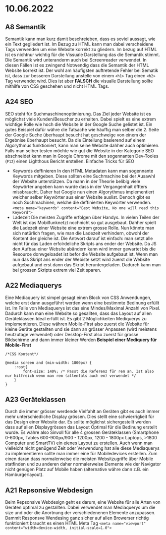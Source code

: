 # 10.06.2022

## A8 Semantik
Semantik kann man kurz damit beschreieben, dass es soviel aussagt, wie ein Text gegliedert ist. Im Bezug zu HTML kann man dabei verscheidene Tags verwenden um eine Website
korrekt zu gliedern. Im bezug auf HTML ist es nichtnur wichtig für die Vissuale Darstellung das die Semantik stimmt. Die Semantik wird unteranderm auch bei Screenreader 
verwendet. In diesen Fällen ist es zwingend Notwendig dass die Semantik der HTML Website korrekt ist. Der wohl am häufigsten auftretende Fehler bei Sematik ist, dass zur 
besseren Darstellung anstelle von einem `<h1>` Tag einen `<h2>` Tag verwendet wird. Dies ist aber **FALSCH** die visualle Darstellung sollte mithilfe von CSS geschehen und 
nicht HTML Tags.

## A24 SEO
SEO steht für Suchmaschinenoptimierung. Das Ziel jeder Website ist es möglichst viele Kunden/Besucher zu erhalten. Dabei spielt es eine extrem wichtige Rolle wie hoch die 
Website in der Google Suche gelistet ist. Ein gutes Beispiel dafür währe die Tatsache wie häuffig man selber die 2. Seite der Google Suche überhaupt besucht hat geschweige 
von einem der Ergebnise überhaupt besucht. Da die Einteilung basierend auf einem Algorythmus funktioniert, kann man seine Website dahher auch optimieren. Falls man selber 
testen möchte wie gut die Website in der Kategorie SEO abschneidet kann man in Google Chrome mit den sogennanten Dev-Tooles (`F12`) einen Lighthous Bericht erstellen. 
Einfache Tricks für SEO
- Keywords deffinieren
In den HTML Metadaten kann man sogennante Keywords mitgeben. Diese sollten eine Suchmachine bei der Ausawhl der Website unterstützen. Da mann in der Theorie belibig viele 
Keywörter angeben kann wurde dass in der Vergangenhait öffters missbraucht. Daher hat Google nun einen Algorythmus implementiert welcher selber Keywörter aus einer Website auslist.
Denoch gibt es noch Suchmachinen, welche die deffinierten Keywörter verwenden. `<meta name="keywords" content="Best Website, No one will read this Keyword">` 
- Ladezeit
Die meisten Zugriffe erfolgen über Handys. In vielen Teilen der Welt ist das Mobilfunknetzt nochnicht so gut ausgebaut. Dahher spielt die Ladezeit einer Website eine extrem
grosse Rolle. Nun könnte man sich natürlich fragen, wie man die Ladezeit verhindern, obwohl der Kontent der gleiche ist. Die Antwort darauf ist einfach: man setzt alle nicht
für das Laden erfolrdeliche Skripts ans ender der Website. Da JS den Aufbau einer Website abändern kann wird immer gewartet bis die Resource donwgeloadet ist befor die Website
aufgebaut ist. Wenn man nun das Skript ans ender der Webiste setzt wird zuerst die Website aufgebaut und erst dann das Skript heruntergeladen. Dadurch kann man bei grossen
Skripts extrem viel Zeit sparen.

## A22 Mediaquerys
Eine Mediaquery ist simpel gesagt einen Block von CSS Anwendungen, welche erst dann ausgeführt werden wenn eine bestimmte Bedinung erfüllt ist. Im Falle von Mediaquerys
ist das eine Mindes/Maximal Anzahl von Pixel. Dadurch kann man eine Website so gesallten, dass das Layout auf allen Geräteklassen Ideal erfüllt ist. Es gibt 2 Möglichkeiten 
Mediquerys zu implementieren. Diese währen Mobile-First also zuerst die Website für kleine Geräte gestallten und sie dann an grösser Anpassen (wird meistens heutzutage verwendet) 
oder Desktop-First also zuerst für grosse Bildschirme und dann immer kleiner Werden
**Beispiel einer Mediquery für Mobile-First**
```
/*CSS Kontent*/

@media screen and (min-width: 1800px) {
    :root{
        font-size: 140%; /* Passt die Referenz für rem an. Ist also nur hilfreich wenn man rem (allenfals auch em) verwendet */
    }
}

```

## A23 Geräteklassen
Durch die immer grösser werdende Vielfahlt an Geräten gibt es auch immer mehr unterschiedliche Display grössen. Dies stellt eine schwierrigkeit für das Design einer Website dar. Es sollte möglichst sichergestellt werden dass auf allen Displaygrössen das Layout Optimal für die Bedinung erstellt wurde. Es währe also Sinvoll für alle 4 grossen Geräteklassen (Smartphone 0-600px, Tables 600-900px/900 - 1200px, 1200 - 1800px Laptops,  >1800 Computer und SmartTV) ein eienes Layout zu erstellen. Auch wenn man vielleicht nicht genügend Zeit oder Verwendung hat alle diese Mediaquerys zu implementieren sollte man immer eine für Mobiledevices erstellen. Zum einen daran dass normalerweise die meisten Websitzugriffe über Mobile statfinden und zu anderen daher normalerweise Elemente wie der Navigator nicht genügen Platz auf Mobile haben (alternative währe dann z.B. ein Hamburgerlayout).

## A21 Repsonsive Webdesign
Beim Repsonsive Webdesign geht es darum, eine Website für alle Arten von Geräten optimal zu gestallten. Dabei verwendet man Mediaquerys um die size und oder die Anortnung der verschiedenenen Elemente anzupassen. Dammit Responsve Wendesing ganz sicher auf allen Browerser richtig funktioniert braucht es einen HTML Meta Tag `<meta name="viewport" content="width=device-width, initial-scale=1.0">`
